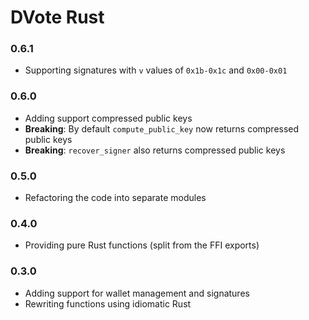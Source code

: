 # DVote Rust

### 0.6.1

- Supporting signatures with `v` values of `0x1b-0x1c` and `0x00-0x01`

### 0.6.0

- Adding support compressed public keys
- **Breaking**: By default `compute_public_key` now returns compressed public keys
- **Breaking**: `recover_signer` also returns compressed public keys

### 0.5.0

- Refactoring the code into separate modules

### 0.4.0

- Providing pure Rust functions (split from the FFI exports)

### 0.3.0

- Adding support for wallet management and signatures
- Rewriting functions using idiomatic Rust
